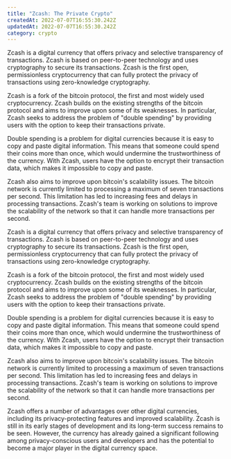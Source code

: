 ```yaml
---
title: "Zcash: The Private Crypto"
createdAt: 2022-07-07T16:55:30.242Z
updatedAt: 2022-07-07T16:55:30.242Z
category: crypto
---
```


Zcash is a digital currency that offers privacy and selective transparency of transactions. Zcash is based on peer-to-peer technology and uses cryptography to secure its transactions. Zcash is the first open, permissionless cryptocurrency that can fully protect the privacy of transactions using zero-knowledge cryptography.

Zcash is a fork of the bitcoin protocol, the first and most widely used cryptocurrency. Zcash builds on the existing strengths of the bitcoin protocol and aims to improve upon some of its weaknesses. In particular, Zcash seeks to address the problem of "double spending" by providing users with the option to keep their transactions private.

Double spending is a problem for digital currencies because it is easy to copy and paste digital information. This means that someone could spend their coins more than once, which would undermine the trustworthiness of the currency. With Zcash, users have the option to encrypt their transaction data, which makes it impossible to copy and paste.

Zcash also aims to improve upon bitcoin's scalability issues. The bitcoin network is currently limited to processing a maximum of seven transactions per second. This limitation has led to increasing fees and delays in processing transactions. Zcash's team is working on solutions to improve the scalability of the network so that it can handle more transactions per second.

Zcash is a digital currency that offers privacy and selective transparency of transactions. Zcash is based on peer-to-peer technology and uses cryptography to secure its transactions. Zcash is the first open, permissionless cryptocurrency that can fully protect the privacy of transactions using zero-knowledge cryptography.

Zcash is a fork of the bitcoin protocol, the first and most widely used cryptocurrency. Zcash builds on the existing strengths of the bitcoin protocol and aims to improve upon some of its weaknesses. In particular, Zcash seeks to address the problem of "double spending" by providing users with the option to keep their transactions private.

Double spending is a problem for digital currencies because it is easy to copy and paste digital information. This means that someone could spend their coins more than once, which would undermine the trustworthiness of the currency. With Zcash, users have the option to encrypt their transaction data, which makes it impossible to copy and paste.

Zcash also aims to improve upon bitcoin's scalability issues. The bitcoin network is currently limited to processing a maximum of seven transactions per second. This limitation has led to increasing fees and delays in processing transactions. Zcash's team is working on solutions to improve the scalability of the network so that it can handle more transactions per second.

Zcash offers a number of advantages over other digital currencies, including its privacy-protecting features and improved scalability. Zcash is still in its early stages of development and its long-term success remains to be seen. However, the currency has already gained a significant following among privacy-conscious users and developers and has the potential to become a major player in the digital currency space.
